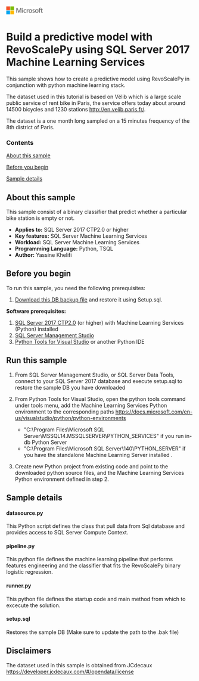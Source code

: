 ![](./media/solutions-microsoft-logo-small.png)
# Build a predictive model with RevoScalePy using SQL Server 2017 Machine Learning Services

This sample shows how to create a predictive model using RevoScalePy in conjunction with python machine learning stack.

The dataset  used in this tutorial is based on Vélib which is a large scale public service of rent bike in Paris, the service offers today about around 14500 bicycles and 1230 stations http://en.velib.paris.fr/.

The dataset is a one month long  sampled on a 15 minutes frequency of the 8th district of Paris.


### Contents

[About this sample](#about-this-sample)

[Before you begin](#before-you-begin)

[Sample details](#sample-details)




## About this sample


This sample consist of a  binary classifier that predict whether a particular bike station is empty or not.




- **Applies to:** SQL Server 2017 CTP2.0 or higher
- **Key features:** SQL Server Machine Learning Services 
- **Workload:** SQL Server Machine Learning Services
- **Programming Language:** Python, TSQL
- **Author:** Yassine Khelifi



## Before you begin

To run this sample, you need the following prerequisites: 
1. [Download this DB backup file](https://sq14samples.blob.core.windows.net/data/velibDB.bak) and restore it using Setup.sql. 

**Software prerequisites:**


1. [SQL Server 2017 CTP2.0](https://www.microsoft.com/en-us/sql-server/sql-server-2017) (or higher) with Machine Learning Services (Python) installed
2. [SQL Server Management Studio](https://docs.microsoft.com/en-us/sql/ssms/download-sql-server-management-studio-ssms)
3. [Python Tools for Visual Studio](https://www.visualstudio.com/vs/python/) or another Python IDE

## Run this sample
1. From SQL Server Management Studio, or SQL Server Data Tools, connect to your SQL Server 2017 database and execute setup.sql to restore the sample DB you have downloaded 

2. From Python Tools for Visual Studio, open the python tools command under tools menu, add the Machine Learning Services Python environment to the corresponding paths https://docs.microsoft.com/en-us/visualstudio/python/python-environments

   *  "C:\Program Files\Microsoft SQL Server\MSSQL14.MSSQLSERVER\PYTHON_SERVICES" if you run in-db Python Server
   *  "C:\Program Files\Microsoft SQL Server\140\PYTHON_SERVER" if you have the standalone Machine Learning Server installed .

3. Create new Python project from existing code and point to the downloaded python source files, and the Machine Learning Services Python environment defined in step 2.






## Sample details

#### datasource.py
This Python script defines the class that pull data from Sql database and provides access to SQL Server Compute Context.

####  pipeline.py
This python file defines the machine learning pipeline that performs features engineering and the classifier that fits the RevoScalePy binary logistic regression.

####  runner.py
This python file defines the startup code and main method from which to excecute the solution.

####  setup.sql
Restores the sample DB (Make sure to update the path to the .bak file)





## Disclaimers
The dataset used in this sample is obtained from JCdecaux https://developer.jcdecaux.com/#/opendata/license




